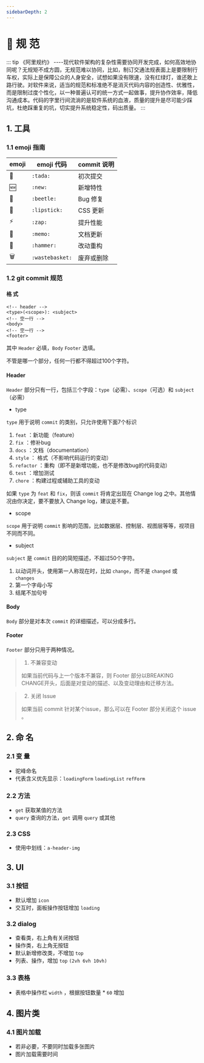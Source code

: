 ```yaml
---
sidebarDepth: 2
---
```

# 📏 规 范
::: tip 《阿里规约》
----现代软件架构的复杂性需要协同开发完成，如何高效地协同呢？无规矩不成方圆，无规范难以协同，比如，制订交通法规表面上是要限制行车权，实际上是保障公众的人身安全，试想如果没有限速，没有红绿灯，谁还敢上路行驶。对软件来说，适当的规范和标准绝不是消灭代码内容的创造性、优雅性，而是限制过度个性化，以一种普遍认可的统一方式一起做事，提升协作效率，降低沟通成本。代码的字里行间流淌的是软件系统的血液，质量的提升是尽可能少踩坑，杜绝踩重复的坑，切实提升系统稳定性，码出质量。
:::
## 1. 工具
### 1.1 emoji 指南
| emoji | emoji 代码      | commit 说明 |
| ----- | --------------- | ----------- |
| 🎉    | `:tada:`        | 初次提交    |
| 🆕    | `:new:`         | 新增特性    |
| 🐞    | `:beetle:`      | Bug 修复    |
| 💄    | `:lipstick:`    | CSS 更新    |
| ⚡️     | `:zap:`         | 提升性能    |
| 📝    | `:memo:`        | 文档更新    |
| 🔨    | `:hammer:`      | 改动重构    |
| 🗑    | `:wastebasket:` | 废弃或删除  |

### 1.2 git commit 规范
#### 格 式
```
<!-- header -->
<type>(<scope>): <subject>
<!-- 空一行 -->
<body>
<!-- 空一行 -->
<footer>
```

其中 `Header` 必填，`Body` `Footer` 选填。

不管是哪一个部分，任何一行都不得超过100个字符。

#### Header

`Header` 部分只有一行，包括三个字段：`type`（必需）、`scope`（可选）和 `subject`（必需）

- type

`type` 用于说明 `commit` 的类别，只允许使用下面7个标识

1. `feat` ：新功能（feature）
2. `fix` ：修补bug
3. `docs` ：文档（documentation）
4. `style` ： 格式（不影响代码运行的变动）
5. `refactor` ：重构（即不是新增功能，也不是修改bug的代码变动）
6. `test` ：增加测试
7. `chore` ：构建过程或辅助工具的变动

如果 `type` 为 `feat` 和 `fix`，则该 `commit` 将肯定出现在 Change log 之中。其他情况由你决定，要不要放入 Change log，建议是不要。

- scope

`scope` 用于说明 `commit` 影响的范围，比如数据层、控制层、视图层等等，视项目不同而不同。

- subject

`subject` 是 `commit` 目的的简短描述，不超过50个字符。

1. 以动词开头，使用第一人称现在时，比如 `change`，而不是 `changed` 或 `changes`
2. 第一个字母小写
3. 结尾不加句号

#### Body

`Body` 部分是对本次 `commit` 的详细描述，可以分成多行。

#### Footer
`Footer` 部分只用于两种情况。
>1. 不兼容变动
>
> 如果当前代码与上一个版本不兼容，则 Footer 部分以BREAKING CHANGE开头，后面是对变动的描述、以及变动理由和迁移方法。

>2. 关闭 Issue
>
> 如果当前 commit 针对某个issue，那么可以在 Footer 部分关闭这个 issue 。

## 2. 命 名
### 2.1 变 量
- 驼峰命名
- 代表含义优先显示：`loadingForm` `loadingList` `refForm`
### 2.2 方法
- `get` 获取某值的方法
- `query` 查询的方法，`get` 调用 `query` 或其他
### 2.3 CSS
- 使用中划线：`a-header-img`
## 3. UI
### 3.1 按钮
- 默认增加 `icon`
- 交互时，面板操作按钮增加 `loading`
### 3.2 dialog
- 查看类，右上角有关闭按钮
- 操作类，右上角无按钮
- 默认新增修改类，不增加 `top`
- 列表、操作，增加 `top` `(2vh 6vh 10vh)`
### 3.3 表格
- 表格中操作栏 `width` ，根据按钮数量 * `60` 增加 
## 4. 图片类
### 4.1 图片加载
- 若非必要，不要同时加载多张图片
- 图片加载需要时间